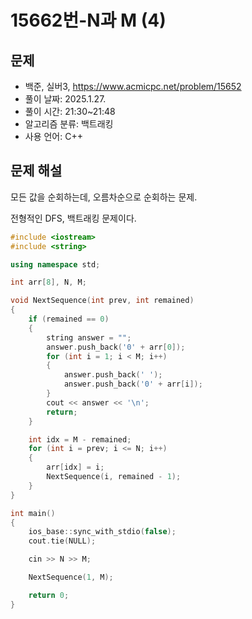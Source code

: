 # 15662번-N과 M (4)

## 문제

- 백준, 실버3, https://www.acmicpc.net/problem/15652
- 풀이 날짜: 2025.1.27.
- 풀이 시간: 21:30~21:48
- 알고리즘 분류: 백트래킹
- 사용 언어: C++

## 문제 해설

모든 값을 순회하는데, 오름차순으로 순회하는 문제.

전형적인 DFS, 백트래킹 문제이다.

```cpp
#include <iostream>
#include <string>

using namespace std;

int arr[8], N, M;

void NextSequence(int prev, int remained)
{
    if (remained == 0)
    {
        string answer = "";
        answer.push_back('0' + arr[0]);
        for (int i = 1; i < M; i++)
        {
            answer.push_back(' ');
            answer.push_back('0' + arr[i]);
        }
        cout << answer << '\n';
        return;
    }

    int idx = M - remained;
    for (int i = prev; i <= N; i++)
    {
        arr[idx] = i;
        NextSequence(i, remained - 1);
    }
}

int main()
{
    ios_base::sync_with_stdio(false);
    cout.tie(NULL);

    cin >> N >> M;

    NextSequence(1, M);

    return 0;
}
```
